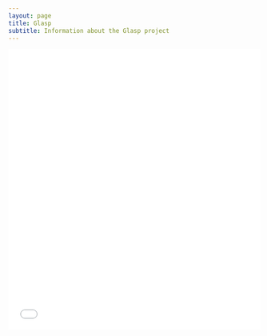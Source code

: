 ```yaml
---
layout: page
title: Glasp
subtitle: Information about the Glasp project
---
```


<iframe width="100%" height="560" src="/embed?u=Q4Iy6iXIAVa0veucNbGouXbBiaC3&n=8" title="Glasp Profile Embed" frameborder="0"></iframe>
